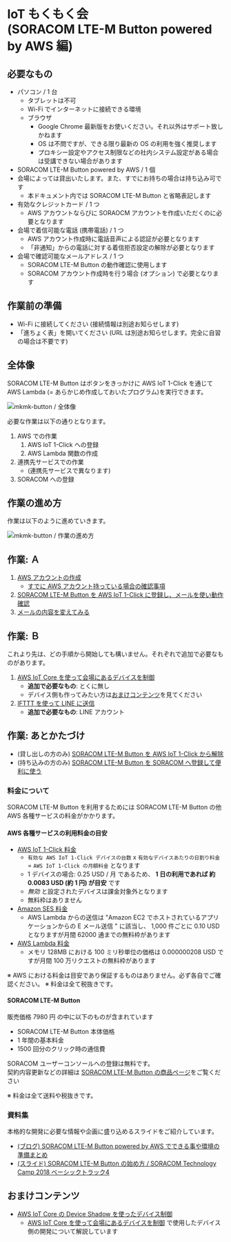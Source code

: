 <h1>IoT もくもく会 <br> (SORACOM LTE-M Button powered by AWS 編)</h1>

<h2 id="prepare">必要なもの</h2>

* パソコン / 1 台
    * タブレットは不可
    * Wi-Fi でインターネットに接続できる環境
    * ブラウザ
        * Google Chrome 最新版をお使いください。それ以外はサポート致しかねます
        * OS は不問ですが、できる限り最新の OS の利用を強く推奨します
        * プロキシー設定やアクセス制限などの社内システム設定がある場合は受講できない場合があります
* SORACOM LTE-M Button powered by AWS / 1 個
* 会場によっては貸出いたします。また、すでにお持ちの場合は持ち込み可です
    * 本ドキュメント内では SORACOM LTE-M Button と省略表記します
* 有効なクレジットカード / 1 つ
    * AWS アカウントならびに SORAOCM アカウントを作成いただくのに必要となります
* 会場で着信可能な電話 (携帯電話) / 1 つ
    * AWS アカウント作成時に電話音声による認証が必要となります
    * 「非通知」からの電話に対する着信拒否設定の解除が必要となります
* 会場で確認可能なメールアドレス / 1 つ
    * SORACOM LTE-M Button の動作確認に使用します
    * SORACOM アカウント作成時を行う場合 (オプション) で必要となります

<h2 id="standby">作業前の準備</h2>

* Wi-Fi に接続してください (接続情報は別途お知らせします)
* 「進ちょく表」を開いてください (URL は別途お知らせします。完全に自習の場合は不要です)

<h2 id="overview">全体像</h2>

SORACOM LTE-M Button はボタンをきっかけに AWS IoT 1-Click を通じて AWS Lambda (= あらかじめ作成しておいたプログラム)を実行できます。

![mkmk-button / 全体像](https://docs.google.com/drawings/d/e/2PACX-1vQWfrmF_w_-tmW6ztypukUXverP4_WS_ECeDmGe9ibqVYilMxP0kWPr6arvFE6oWyypQkAH9SNzjZ6s/pub?w=927&h=521)

必要な作業は以下の通りとなります。

1. AWS での作業
    1. AWS IoT 1-Click への登録
    2. AWS Lambda 関数の作成
2. 連携先サービスでの作業
    * (連携先サービスで異なります)
3. SORACOM への登録

<h2 id="workflow">作業の進め方</h2>

作業は以下のように進めていきます。

![mkmk-button / 作業の進め方](https://docs.google.com/drawings/d/e/2PACX-1vQQcIicnB1MaVrvyJQAZLl9dX581hPE3W6VSTZlgNlwQ8I58HjYsishVw_JFjllk27ajG2ZJhfH_E9d/pub?w=607&h=453)

<h2 id="work-a">作業: Ａ</h2>

1. [AWS アカウントの作成](create-aws-account)
    * [すでに AWS アカウント持っている場合の確認事項](aws-account-available)
2. [SORACOM LTE-M Button を AWS IoT 1-Click に登録し、メールを使い動作確認](claim-and-email-with-amazon-ses)
3. [メールの内容を変えてみる](customize-lambda-function)

<h2 id="work-b">作業: Ｂ</h2>

これより先は、どの手順から開始しても構いません。それぞれで追加で必要なものがあります。

1. [AWS IoT Core を使って会場にあるデバイスを制御](b-work/device-control-with-awsiotcore-shadow)
    * **追加で必要なもの**: とくに無し
    * デバイス側も作ってみたい方は[おまけコンテンツ](#appendix)を見てください
2. [IFTTT を使って LINE に送信](b-work/line-notify-with-ifttt)
    * **追加で必要なもの**: LINE アカウント

<h2 id="closing">作業: あとかたづけ</h2>

* (貸し出しの方のみ) [SORACOM LTE-M Button を AWS IoT 1-Click から解除](closing/unclaim)
* (持ち込みの方のみ) [SORACOM LTE-M Button を SORACOM へ登録して便利に使う](closing/add-to-soracom)

<h3 id="fee">料金について</h3>

SORACOM LTE-M Button を利用するためには SORACOM LTE-M Button の他 AWS 各種サービスの料金がかかります。

#### AWS 各種サービスの利用料金の目安

* [AWS IoT 1-Click 料金](https://aws.amazon.com/jp/iot-1-click/pricing/)
    * `有効な AWS IoT 1-Click デバイスの台数` x `有効なデバイスあたりの日割り料金` = `AWS IoT 1-Click の月額料金` となります
    * 1 デバイスの場合: 0.25 USD / 月 であるため、 **1 日の利用であれば 約 0.0083 USD (約 1 円) が目安** です
    * *無効* と設定されたデバイスは課金対象外となります
    * 無料枠はありません
* [Amazon SES 料金](https://aws.amazon.com/jp/ses/pricing/)
    * AWS Lambda からの送信は "Amazon EC2 でホストされているアプリケーションからの E メール送信
" に該当し、 1,000 件ごとに 0.10 USD となりますが月間 62000 通までの無料枠があります
* [AWS Lambda 料金](https://aws.amazon.com/jp/lambda/pricing/#Lambda_pricing_details)
    * メモリ 128MB における 100 ミリ秒単位の価格は 0.000000208 USD ですが月間 100 万リクエストの無料枠があります

※ AWS における料金は目安であり保証するものはありません。必ず各自でご確認ください。
※ 料金は全て税抜きです。

#### SORACOM LTE-M Button

販売価格 7980 円 の中に以下のものが含まれています

* SORACOM LTE-M Button 本体価格
* 1 年間の基本料金
* 1500 回分のクリック時の通信費

SORACOM ユーザーコンソールへの登録は無料です。  
契約内容更新などの詳細は [SORACOM LTE-M Button の商品ページ](https://soracom.jp/products/gadgets/aws_button/)をご覧ください

※ 料金は全て送料や税抜きです。

### 資料集

本格的な開発に必要な情報や企画に盛り込めるスライドをご紹介しています。

* [(ブログ) SORACOM LTE-M Button powered by AWS でできる事や環境の準備まとめ](https://blog.soracom.jp/blog/2018/10/25/are-you-ready-for-lte-m-button/)
* [(スライド) SORACOM LTE-M Button の始め方 / SORACOM Technology Camp 2018 ベーシックトラック4](https://www.slideshare.net/SORACOM/soracom-technology-camp-2018-4-soracom-ltem-button)

<h2 id="appendix">おまけコンテンツ</h2>

* [AWS IoT Core の Device Shadow を使ったデバイス制御](appendix/awsiotcore-device-shadow)
    * [AWS IoT Core を使って会場にあるデバイスを制御](b-work/device-control-with-awsiotcore-shadow) で使用したデバイス側の開発について解説しています
